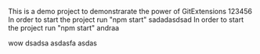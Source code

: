 This is a demo project to demonstrarate the power of GitExtensions
123456
In order to start the project run "npm start" sadadasdsad
In order to start the project run "npm start" andraa

wow
dsadsa
asdasfa
asdas